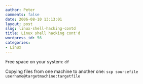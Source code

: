```yaml
---
author: Peter
comments: false
date: 2006-08-10 13:13:01
layout: post
slug: linux-shell-hacking-contd
title: Linux shell hacking cont'd
wordpress_id: 56
categories:
- Linux
---
```


Free space on your system: 
`df`

Copying files from one machine to another one:
`scp sourcefile username@targetmachine:targetfile`
